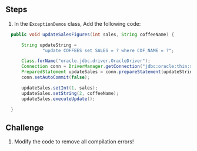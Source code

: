 ## Steps

  1. In the `ExceptionDemos` class, Add the following code:
  ```java
    public void updateSalesFigures(int sales, String coffeeName) {

        String updateString =
                "update COFFEES set SALES = ? where COF_NAME = ?";

        Class.forName("oracle.jdbc.driver.OracleDriver");
        Connection conn = DriverManager.getConnection("jdbc:oracle:thin:system/pass123@localhost:1521:XE"));
        PreparedStatement updateSales = conn.prepareStatement(updateString);
        conn.setAutoCommit(false);

        updateSales.setInt(1, sales);
        updateSales.setString(2, coffeeName);
        updateSales.executeUpdate();

    }
  ```

## Challenge
  1. Modify the code to remove all compilation errors!